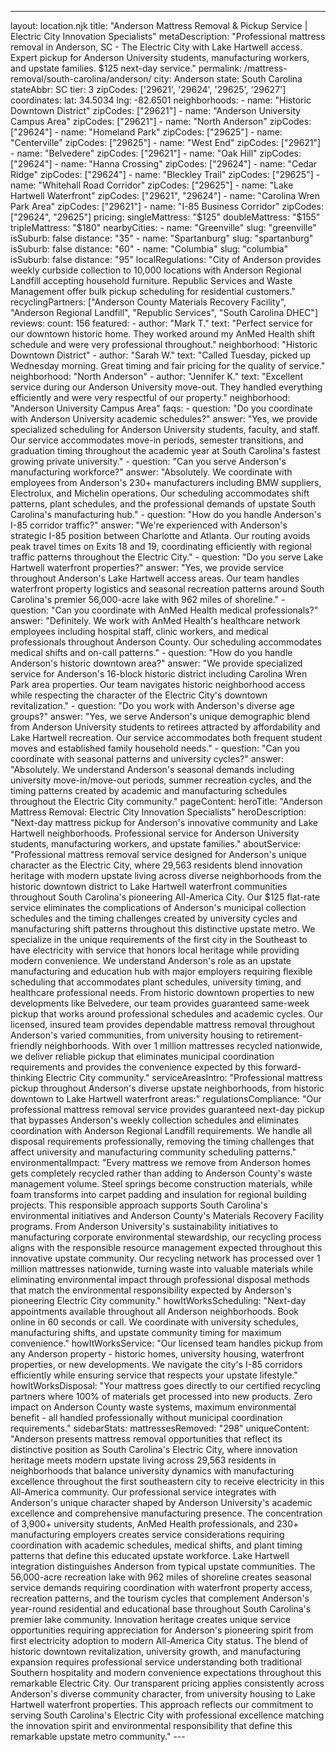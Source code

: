 ---
layout: location.njk
title: "Anderson Mattress Removal & Pickup Service | Electric City Innovation Specialists" metaDescription: "Professional mattress removal in Anderson, SC - The Electric City with Lake Hartwell access. Expert pickup for Anderson University students, manufacturing workers, and upstate families. $125 next-day service."
permalink: /mattress-removal/south-carolina/anderson/
city: Anderson state: South Carolina stateAbbr: SC tier: 3 zipCodes: ['29621', '29624', '29625', '29627'] coordinates: lat: 34.5034 lng: -82.6501 neighborhoods: - name: "Historic Downtown District" zipCodes: ["29621"] - name: "Anderson University Campus Area" zipCodes: ["29621"] - name: "North Anderson" zipCodes: ["29624"] - name: "Homeland Park" zipCodes: ["29625"] - name: "Centerville" zipCodes: ["29625"] - name: "West End" zipCodes: ["29621"] - name: "Belvedere" zipCodes: ["29621"] - name: "Oak Hill" zipCodes: ["29624"] - name: "Hanna Crossing" zipCodes: ["29624"] - name: "Cedar Ridge" zipCodes: ["29624"] - name: "Bleckley Trail" zipCodes: ["29625"] - name: "Whitehall Road Corridor" zipCodes: ["29625"] - name: "Lake Hartwell Waterfront" zipCodes: ["29621", "29624"] - name: "Carolina Wren Park Area" zipCodes: ["29621"] - name: "I-85 Business Corridor" zipCodes: ["29624", "29625"] pricing: singleMattress: "$125" doubleMattress: "$155" tripleMattress: "$180" nearbyCities: - name: "Greenville" slug: "greenville" isSuburb: false distance: "35" - name: "Spartanburg" slug: "spartanburg" isSuburb: false distance: "60" - name: "Columbia" slug: "columbia" isSuburb: false distance: "95" localRegulations: "City of Anderson provides weekly curbside collection to 10,000 locations with Anderson Regional Landfill accepting household furniture. Republic Services and Waste Management offer bulk pickup scheduling for residential customers." recyclingPartners: ["Anderson County Materials Recovery Facility", "Anderson Regional Landfill", "Republic Services", "South Carolina DHEC"] reviews: count: 156 featured: - author: "Mark T." text: "Perfect service for our downtown historic home. They worked around my AnMed Health shift schedule and were very professional throughout." neighborhood: "Historic Downtown District" - author: "Sarah W." text: "Called Tuesday, picked up Wednesday morning. Great timing and fair pricing for the quality of service." neighborhood: "North Anderson" - author: "Jennifer K." text: "Excellent service during our Anderson University move-out. They handled everything efficiently and were very respectful of our property." neighborhood: "Anderson University Campus Area" faqs: - question: "Do you coordinate with Anderson University academic schedules?" answer: "Yes, we provide specialized scheduling for Anderson University students, faculty, and staff. Our service accommodates move-in periods, semester transitions, and graduation timing throughout the academic year at South Carolina's fastest growing private university." - question: "Can you serve Anderson's manufacturing workforce?" answer: "Absolutely. We coordinate with employees from Anderson's 230+ manufacturers including BMW suppliers, Electrolux, and Michelin operations. Our scheduling accommodates shift patterns, plant schedules, and the professional demands of upstate South Carolina's manufacturing hub." - question: "How do you handle Anderson's I-85 corridor traffic?" answer: "We're experienced with Anderson's strategic I-85 position between Charlotte and Atlanta. Our routing avoids peak travel times on Exits 18 and 19, coordinating efficiently with regional traffic patterns throughout the Electric City." - question: "Do you serve Lake Hartwell waterfront properties?" answer: "Yes, we provide service throughout Anderson's Lake Hartwell access areas. Our team handles waterfront property logistics and seasonal recreation patterns around South Carolina's premier 56,000-acre lake with 962 miles of shoreline." - question: "Can you coordinate with AnMed Health medical professionals?" answer: "Definitely. We work with AnMed Health's healthcare network employees including hospital staff, clinic workers, and medical professionals throughout Anderson County. Our scheduling accommodates medical shifts and on-call patterns." - question: "How do you handle Anderson's historic downtown area?" answer: "We provide specialized service for Anderson's 16-block historic district including Carolina Wren Park area properties. Our team navigates historic neighborhood access while respecting the character of the Electric City's downtown revitalization." - question: "Do you work with Anderson's diverse age groups?" answer: "Yes, we serve Anderson's unique demographic blend from Anderson University students to retirees attracted by affordability and Lake Hartwell recreation. Our service accommodates both frequent student moves and established family household needs." - question: "Can you coordinate with seasonal patterns and university cycles?" answer: "Absolutely. We understand Anderson's seasonal demands including university move-in/move-out periods, summer recreation cycles, and the timing patterns created by academic and manufacturing schedules throughout the Electric City community." pageContent: heroTitle: "Anderson Mattress Removal: Electric City Innovation Specialists" heroDescription: "Next-day mattress pickup for Anderson's innovative community and Lake Hartwell neighborhoods. Professional service for Anderson University students, manufacturing workers, and upstate families." aboutService: "Professional mattress removal service designed for Anderson's unique character as the Electric City, where 29,563 residents blend innovation heritage with modern upstate living across diverse neighborhoods from the historic downtown district to Lake Hartwell waterfront communities throughout South Carolina's pioneering All-America City. Our $125 flat-rate service eliminates the complications of Anderson's municipal collection schedules and the timing challenges created by university cycles and manufacturing shift patterns throughout this distinctive upstate metro. We specialize in the unique requirements of the first city in the Southeast to have electricity with service that honors local heritage while providing modern convenience. We understand Anderson's role as an upstate manufacturing and education hub with major employers requiring flexible scheduling that accommodates plant schedules, university timing, and healthcare professional needs. From historic downtown properties to new developments like Belvedere, our team provides guaranteed same-week pickup that works around professional schedules and academic cycles. Our licensed, insured team provides dependable mattress removal throughout Anderson's varied communities, from university housing to retirement-friendly neighborhoods. With over 1 million mattresses recycled nationwide, we deliver reliable pickup that eliminates municipal coordination requirements and provides the convenience expected by this forward-thinking Electric City community." serviceAreasIntro: "Professional mattress pickup throughout Anderson's diverse upstate neighborhoods, from historic downtown to Lake Hartwell waterfront areas:" regulationsCompliance: "Our professional mattress removal service provides guaranteed next-day pickup that bypasses Anderson's weekly collection schedules and eliminates coordination with Anderson Regional Landfill requirements. We handle all disposal requirements professionally, removing the timing challenges that affect university and manufacturing community scheduling patterns." environmentalImpact: "Every mattress we remove from Anderson homes gets completely recycled rather than adding to Anderson County's waste management volume. Steel springs become construction materials, while foam transforms into carpet padding and insulation for regional building projects. This responsible approach supports South Carolina's environmental initiatives and Anderson County's Materials Recovery Facility programs. From Anderson University's sustainability initiatives to manufacturing corporate environmental stewardship, our recycling process aligns with the responsible resource management expected throughout this innovative upstate community. Our recycling network has processed over 1 million mattresses nationwide, turning waste into valuable materials while eliminating environmental impact through professional disposal methods that match the environmental responsibility expected by Anderson's pioneering Electric City community." howItWorksScheduling: "Next-day appointments available throughout all Anderson neighborhoods. Book online in 60 seconds or call. We coordinate with university schedules, manufacturing shifts, and upstate community timing for maximum convenience." howItWorksService: "Our licensed team handles pickup from any Anderson property - historic homes, university housing, waterfront properties, or new developments. We navigate the city's I-85 corridors efficiently while ensuring service that respects your upstate lifestyle." howItWorksDisposal: "Your mattress goes directly to our certified recycling partners where 100% of materials get processed into new products. Zero impact on Anderson County waste systems, maximum environmental benefit - all handled professionally without municipal coordination requirements." sidebarStats: mattressesRemoved: "298" uniqueContent: "Anderson presents mattress removal opportunities that reflect its distinctive position as South Carolina's Electric City, where innovation heritage meets modern upstate living across 29,563 residents in neighborhoods that balance university dynamics with manufacturing excellence throughout the first southeastern city to receive electricity in this All-America community. Our professional service integrates with Anderson's unique character shaped by Anderson University's academic excellence and comprehensive manufacturing presence. The concentration of 3,900+ university students, AnMed Health professionals, and 230+ manufacturing employers creates service considerations requiring coordination with academic schedules, medical shifts, and plant timing patterns that define this educated upstate workforce. Lake Hartwell integration distinguishes Anderson from typical upstate communities. The 56,000-acre recreation lake with 962 miles of shoreline creates seasonal service demands requiring coordination with waterfront property access, recreation patterns, and the tourism cycles that complement Anderson's year-round residential and educational base throughout South Carolina's premier lake community. Innovation heritage creates unique service opportunities requiring appreciation for Anderson's pioneering spirit from first electricity adoption to modern All-America City status. The blend of historic downtown revitalization, university growth, and manufacturing expansion requires professional service understanding both traditional Southern hospitality and modern convenience expectations throughout this remarkable Electric City. Our transparent pricing applies consistently across Anderson's diverse community character, from university housing to Lake Hartwell waterfront properties. This approach reflects our commitment to serving South Carolina's Electric City with professional excellence matching the innovation spirit and environmental responsibility that define this remarkable upstate metro community." ---